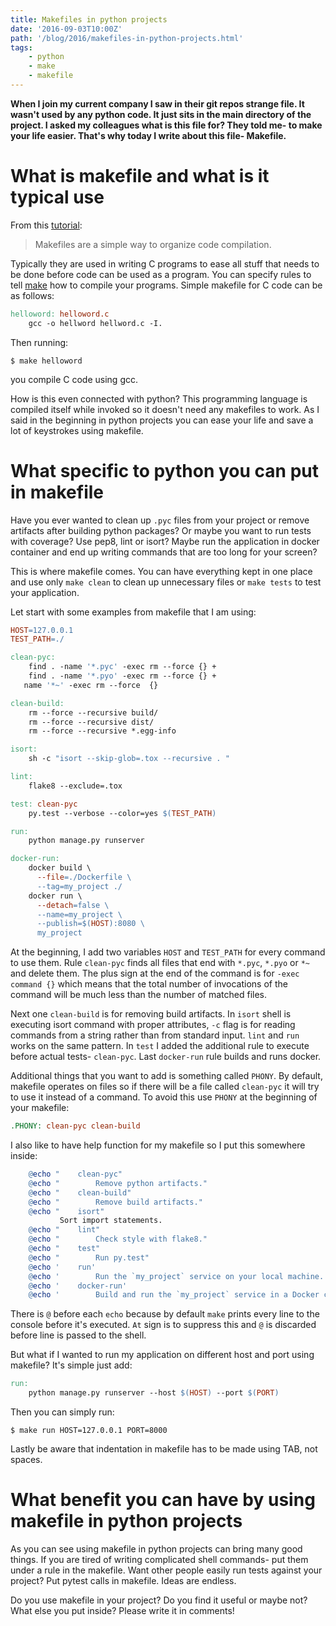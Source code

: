 ```yaml
---
title: Makefiles in python projects
date: '2016-09-03T10:00Z'
path: '/blog/2016/makefiles-in-python-projects.html'
tags: 
    - python
    - make
    - makefile
---
```


**When I join my current company I saw in their git repos strange file.
It wasn't used by any python code. It just sits in the main directory of
the project. I asked my colleagues what is this file for? They told me-
to make your life easier. That's why today I write about this file-
Makefile.**

What is makefile and what is it typical use
===========================================

From this
[tutorial](http://www.cs.colby.edu/maxwell/courses/tutorials/maketutor/):

> Makefiles are a simple way to organize code compilation.

Typically they are used in writing C programs to ease all stuff that
needs to be done before code can be used as a program. You can specify
rules to tell [make](https://www.gnu.org/software/make/) how to compile
your programs. Simple makefile for C code can be as follows:

```makefile
helloword: helloword.c
    gcc -o hellword hellword.c -I.
```

Then running:

```shell
$ make helloword
```

you compile C code using gcc.

How is this even connected with python? This programming language is
compiled itself while invoked so it doesn't need any makefiles to work.
As I said in the beginning in python projects you can ease your life and
save a lot of keystrokes using makefile.

What specific to python you can put in makefile
===============================================

Have you ever wanted to clean up `.pyc` files from your project or
remove artifacts after building python packages? Or maybe you want to
run tests with coverage? Use pep8, lint or isort? Maybe run the
application in docker container and end up writing commands that are too
long for your screen?

This is where makefile comes. You can have everything kept in one place
and use only `make clean` to clean up unnecessary files or `make tests`
to test your application.

Let start with some examples from makefile that I am using:

```makefile
HOST=127.0.0.1
TEST_PATH=./

clean-pyc:
    find . -name '*.pyc' -exec rm --force {} +
    find . -name '*.pyo' -exec rm --force {} +
   name '*~' -exec rm --force  {} 

clean-build:
    rm --force --recursive build/
    rm --force --recursive dist/
    rm --force --recursive *.egg-info

isort:
    sh -c "isort --skip-glob=.tox --recursive . "

lint:
    flake8 --exclude=.tox

test: clean-pyc
    py.test --verbose --color=yes $(TEST_PATH)

run:
    python manage.py runserver

docker-run:
    docker build \
      --file=./Dockerfile \
      --tag=my_project ./
    docker run \
      --detach=false \
      --name=my_project \
      --publish=$(HOST):8080 \
      my_project
```

At the beginning, I add two variables `HOST` and `TEST_PATH` for every
command to use them. Rule `clean-pyc` finds all files that end with
`*.pyc`, `*.pyo` or `*~` and delete them. The plus sign at the end of
the command is for `-exec command {}` which means that the total number
of invocations of the command will be much less than the number of
matched files.

Next one `clean-build` is for removing build artifacts. In `isort` shell
is executing isort command with proper attributes, `-c` flag is for
reading commands from a string rather than from standard input. `lint`
and `run` works on the same pattern. In `test` I added the additional
rule to execute before actual tests- `clean-pyc`. Last `docker-run` rule
builds and runs docker.

Additional things that you want to add is something called `PHONY`. By
default, makefile operates on files so if there will be a file called
`clean-pyc` it will try to use it instead of a command. To avoid this
use `PHONY` at the beginning of your makefile:

```makefile
.PHONY: clean-pyc clean-build
```

I also like to have help function for my makefile so I put this
somewhere inside:

```makefile
    @echo "    clean-pyc"
    @echo "        Remove python artifacts."
    @echo "    clean-build"
    @echo "        Remove build artifacts."
    @echo "    isort"
           Sort import statements.
    @echo "    lint"
    @echo "        Check style with flake8."
    @echo "    test"
    @echo "        Run py.test"
    @echo '    run'
    @echo '        Run the `my_project` service on your local machine.'
    @echo '    docker-run'
    @echo '        Build and run the `my_project` service in a Docker container.'
```

There is `@` before each `echo` because by default `make` prints every
line to the console before it's executed. `At` sign is to suppress this
and `@` is discarded before line is passed to the shell.

But what if I wanted to run my application on different host and port
using makefile? It's simple just add:

```makefile
run:
    python manage.py runserver --host $(HOST) --port $(PORT)
```

Then you can simply run:

```shell
$ make run HOST=127.0.0.1 PORT=8000
```

Lastly be aware that indentation in makefile has to be made using TAB,
not spaces.

What benefit you can have by using makefile in python projects
==============================================================

As you can see using makefile in python projects can bring many good
things. If you are tired of writing complicated shell commands- put them
under a rule in the makefile. Want other people easily run tests against
your project? Put pytest calls in makefile. Ideas are endless.

Do you use makefile in your project? Do you find it useful or maybe
not? What else you put inside? Please write it in comments!
